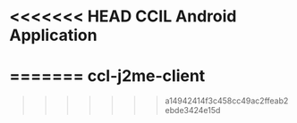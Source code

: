 <<<<<<< HEAD
CCIL Android Application
===================
=======
ccl-j2me-client
===============
>>>>>>> a14942414f3c458cc49ac2ffeab2ebde3424e15d

